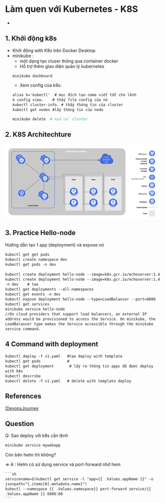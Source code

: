 # Làm quen với Kubernetes - K8S
- 

## 1. Khởi động k8s
- Khởi động with K8s trên Docker Desktop
- minikube :
	- một dạng tạo cluser thông qua container docker
	- Hỗ trợ thêm giao diện quản lý kubernetes
	```
	minikube dashboard
	```
	- Xem config của k8s:
	```
	alias k='kubectl'  # mục đích tạo name viết tắt cho lênh
	k config view.    # thấy file config của nó
	kubectl cluster-info. # thấy thông tin của cluster 
	kubectl get nodes #lấy thông tin của node

	```
	```sh
	minikube delete  # xoá cả cluster 
	```
## 2. K8S Architechture 
![K8s-Cluster-Node-Architech](Images/image.png)

## 3. Practice Hello-node
Hướng dẫn tạo 1 app (deployment) và expose nó
```
kubectl get get pods
kubectl create namespace dev 
kubectl get pods -n dev 

kubectl create deployment hello-node --image=k8s.gcr.io/echoserver:1.4
kubectl create deployment hello-node --image=k8s.gcr.io/echoserver:1.4 -n dev    # tao
kubectl get deployments --all-namespaces
kubectl get events -n dev
kubectl expose deployment hello-node --type=LoadBalancer --port=8080
kubectl get services
minikube service hello-node
//On cloud providers that support load balancers, an external IP address would be provisioned to access the Service. On minikube, the LoadBalancer type makes the Service accessible through the minikube service command.
```
## 4 Command with deployment
```
kubectl deploy -f v1.yaml	#tạo deploy with template
kubectl get pods			# 
kubectl get deployment   	 # lấy ra thông tin apps đã được deploy with k8s
kubectl describe
kubectl delete -f v1.yaml 	# delete with template deploy
```

## References
[!DevopsJourney](https://youtu.be/1Lu1F94exhU?si=4xuEPHS9Z0gm3c8F)


## Question
Q: Sao deploy với k8s cần lệnh 
```sh
minikube service mywebapp
```
Còn bên helm thì không?

=> A : Helm có sử dụng service và port-forward nhớ hem 

	```sh
	servicename=$(kubectl get service -l "app={{ .Values.appName }}" -o jsonpath="{.items[0].metadata.name}")
	kubectl --namespace {{ .Values.namespace}} port-forward service/{{ .Values.appName }} 8888:80
	```